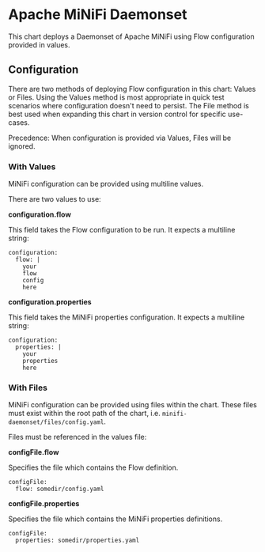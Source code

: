 # Apache MiNiFi Daemonset

This chart deploys a Daemonset of Apache MiNiFi using Flow configuration provided in values.

## Configuration

There are two methods of deploying Flow configuration in this chart: Values or Files. Using the Values method is most appropriate in quick test scenarios where configuration doesn't need to persist. The File method is best used when expanding this chart in version control for specific use-cases.

Precedence: When configuration is provided via Values, Files will be ignored.

### With Values

MiNiFi configuration can be provided using multiline values.

There are two values to use:

**configuration.flow**

This field takes the Flow configuration to be run. It expects a multiline string:
```
configuration:
  flow: |
    your
    flow
    config
    here
```

**configuration.properties**

This field takes the MiNiFi properties configuration. It expects a multiline string:
```
configuration:
  properties: |
    your
    properties
    here
```


### With Files

MiNiFi configuration can be provided using files within the chart. These files must exist within the root path of the chart, i.e. `minifi-daemonset/files/config.yaml`.

Files must be referenced in the values file:

**configFile.flow**

Specifies the file which contains the Flow definition.
```
configFile:
  flow: somedir/config.yaml
```

**configFile.properties**

Specifies the file which contains the MiNiFi properties definitions.
```
configFile:
  properties: somedir/properties.yaml
```
